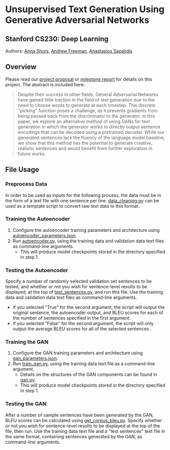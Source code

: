 # Unsupervised Text Generation Using Generative Adversarial Networks
## Stanford CS230: Deep Learning
Authors: [Anna Shors](https://github.com/ashors1), [Andrew Freeman](https://github.com/aefreeman), [Anastasios Sapalidis](https://github.com/tassossapalidis)

## Overview
Please read our [project proposal](https://github.com/tassossapalidis/latextgan/blob/main/src/CS_230_Project_Proposal.pdf) or [milestone report](https://github.com/tassossapalidis/latextgan/blob/main/src/CS230_Milestone.pdf) for details on this project. The abstract is included here:
> Despite their success in other fields, General Adversarial Networks have gained little traction in the field of text generation due to the need to choose words to generate at each timestep. This discrete "picking" function poses a challenge, as it prevents gradients from being passed back from the discriminator to the generator. In this paper, we explore an alternative method of using GANs for text generation in which the generator works to directly output sentence encodings that can be decoded using a pretrained decoder. While our generated sentences lack the fluency of the language model baseline, we show that this method has the potential to generate creative, realistic sentences and would benefit from further exploration in future works. 

## File Usage
### Preprocess Data
In order to be used as inputs for the following process, the data must be in the form of a text file with one sentence per line. [data_cleaning.py](https://github.com/tassossapalidis/latextgan/blob/main/data_cleaning.py) can be used as a template script to convert raw text data to this format.
### Training the Autoencoder
1. Configure the autoencoder training parameters and architecture using [autoencoder_parameters.json](https://github.com/tassossapalidis/latextgan/blob/main/autoencoder_parameters.json).
2. Run [autoencoder.py](https://github.com/tassossapalidis/latextgan/blob/main/autoencoder.py), using the training data and validation data text files as command-line arguments.
    * This will produce model checkpoints stored in the directory specified in step 1.
### Testing the Autoencoder
Specify a number of randomly selected validation set sentences to be tested, and whether or not you wish for sentence-level results to be displayed, at the top of [test_sentences.py](https://github.com/tassossapalidis/latextgan/blob/main/test_sentences.py), and run this file. Use the training data and validation data text files as command-line arguments.  
* If you selected "True" for the second argument, the script will output the original sentence, the autoencoder output, and BLEU scores for each of the number of sentences specified in the first argument.  
* If you selected "False" for the second argument, the script will only output the average BLEU scores for all of the selected sentences .
### Training the GAN
1. Configure the GAN training parameters and architecture using [gan_parameters.json](https://github.com/tassossapalidis/latextgan/blob/main/gan_parameters.json).
2. Run [train_gan.py](https://github.com/tassossapalidis/latextgan/blob/main/train_gan.py), using the training data text file as a command-line argument.
    * Details on the structures of the GAN components can be found in [gan.py](https://github.com/tassossapalidis/latextgan/blob/main/gan.py).
    * This will produce model checkpoints stored in the directory specified in step 1.
### Testing the GAN
After a number of sample sentences have been generated by the GAN, BLEU scores can be calculated using [get_corpus_bleu.py](https://github.com/tassossapalidis/latextgan/blob/main/get_corpus_bleu.py). Specify whether or not you wish for sentence-level results to be displayed at the top of the file, then run. Use the training data text file and a "test sentences" text file in the same format, containing sentences generated by the GAN, as command-line arguments.
